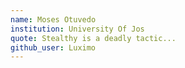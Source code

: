 ```yaml
---
name: Moses Otuvedo
institution: University Of Jos
quote: Stealthy is a deadly tactic...
github_user: Luximo
---
```

